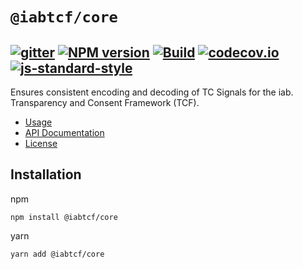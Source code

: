 # `@iabtcf/core`

[![gitter](https://badges.gitter.im/Join%20Chat.svg)](https://gitter.im/chrispaterson/iabtcf-es?utm_source=badge&utm_medium=badge&utm_campaign=pr-badge&utm_content=badge)
[![NPM version](https://img.shields.io/npm/v/iabtcf-es.svg?style=flat-square)](https://www.npmjs.com/package/iabtcf-es)
[![Build](https://travis-ci.org/chrispaterson/iabtcf-es.svg?branch=master)](https://travis-ci.org/chrispaterson/iabtcf-es)
[![codecov.io](https://codecov.io/github/chrispaterson/iabtcf-es/coverage.svg?branch=master)](https://codecov.io/github/chrispaterson/iabtcf-es?branch=master)
[![js-standard-style](https://img.shields.io/badge/code%20style-standard-brightgreen.svg)](http://standardjs.com/)
---
Ensures consistent encoding and decoding of TC Signals for the iab. Transparency and Consent Framework (TCF).

 * [Usage](docs/usage/README.md)
 * [API Documentation](docs/api/README.md#iabtcfcore---api-documentation)
 * [License](LICENSE)

## Installation

npm
```
npm install @iabtcf/core
```

yarn
```
yarn add @iabtcf/core
```
